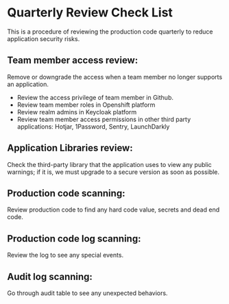 # Quarterly Review Check List
This is a procedure of reviewing the production code quarterly to reduce application security risks.

## Team member access review:
Remove or downgrade the access when a team member no longer supports an application.
- Review the access privilege of team member in Github.
- Review team member roles in Openshift platform
- Review realm admins in Keycloak platform
- Review team member access permissions in other third party applications: Hotjar, 1Password, Sentry, LaunchDarkly

## Application Libraries review:
Check the third-party library that the application uses to view any public warnings; if it is, we must upgrade to a secure version as soon as possible.

## Production code scanning:
Review production code to find any hard code value, secrets and dead end code.

## Production code log scanning:
Review the log to see any special events.

## Audit log scanning:
Go through audit table to see any unexpected behaviors.
